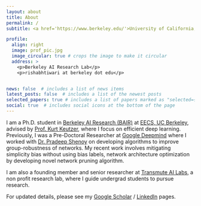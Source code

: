 ```yaml
---
layout: about
title: About
permalink: /
subtitle: <a href='https://www.berkeley.edu/'>University of California, Berkeley</a>

profile:
  align: right
  image: prof_pic.jpg
  image_circular: true # crops the image to make it circular
  address: >
    <p>Berkeley AI Research Lab</p>
    <p>rishabhtiwari at berkeley dot edu</p>


news: false  # includes a list of news items
latest_posts: false  # includes a list of the newest posts
selected_papers: true # includes a list of papers marked as "selected={true}"
social: true  # includes social icons at the bottom of the page
---
```


I am a Ph.D. student in [Berkeley AI Research (BAIR)](https://bair.berkeley.edu/) at [EECS, UC Berkeley](https://eecs.berkeley.edu/), advised by [Prof. Kurt Keutzer](https://people.eecs.berkeley.edu/~keutzer/), where I focus on efficient deep learning. Previously, I was a Pre-Doctoral Researcher at [Google Deepmind](https://deepmind.google/) where I worked with [Dr. Pradeep Shenoy](https://sites.google.com/site/pshenoyuw/) on developing algorithms to improve group-robustness of networks. My recent work involves mitigating simplicity bias without using bias labels, network architecture optimization by developing novel network pruning algorithm. 

I am also a founding member and senior researcher at [Transmute AI Labs](https://www.linkedin.com/company/transmuteai/), a non profit research lab, where I guide undergrad students to pursue research.


For updated details, please see my [Google Scholar](https://scholar.google.com/citations?user=iJuoc4sAAAAJ&hl=en) / [LinkedIn](https://www.linkedin.com/in/rishabh-tiwari16/) pages.
